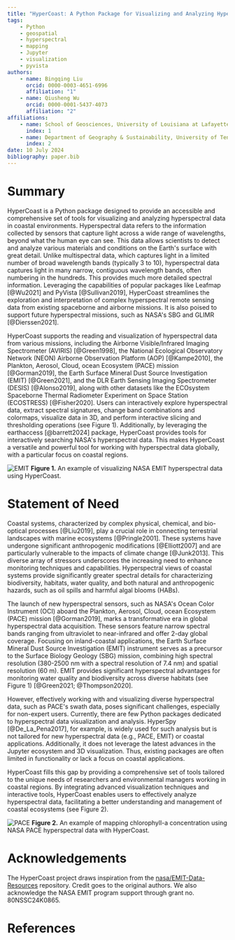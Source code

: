 ```yaml
---
title: "HyperCoast: A Python Package for Visualizing and Analyzing Hyperspectral Data in Coastal Environments"
tags:
    - Python
    - geospatial
    - hyperspectral
    - mapping
    - Jupyter
    - visualization
    - pyvista
authors:
    - name: Bingqing Liu
      orcid: 0000-0003-4651-6996
      affiliation: "1"
    - name: Qiusheng Wu
      orcid: 0000-0001-5437-4073
      affiliation: "2"
affiliations:
    - name: School of Geosciences, University of Louisiana at Lafayette, Lafayette, LA 70504, United States
      index: 1
    - name: Department of Geography & Sustainability, University of Tennessee, Knoxville, TN 37996, United States
      index: 2
date: 10 July 2024
bibliography: paper.bib
---
```


# Summary

HyperCoast is a Python package designed to provide an accessible and comprehensive set of tools for visualizing and analyzing hyperspectral data in coastal environments. Hyperspectral data refers to the information collected by sensors that capture light across a wide range of wavelengths, beyond what the human eye can see. This data allows scientists to detect and analyze various materials and conditions on the Earth's surface with great detail. Unlike multispectral data, which captures light in a limited number of broad wavelength bands (typically 3 to 10), hyperspectral data captures light in many narrow, contiguous wavelength bands, often numbering in the hundreds. This provides much more detailed spectral information. Leveraging the capabilities of popular packages like Leafmap [@Wu2021] and PyVista [@Sullivan2019], HyperCoast streamlines the exploration and interpretation of complex hyperspectral remote sensing data from existing spaceborne and airborne missions. It is also poised to support future hyperspectral missions, such as NASA's SBG and GLIMR [@Dierssen2021].

HyperCoast supports the reading and visualization of hyperspectral data from various missions, including the Airborne Visible/Infrared Imaging Spectrometer (AVIRIS) [@Green1998], the National Ecological Observatory Network (NEON) Airborne Observation Platform (AOP) [@Kampe2010], the Plankton, Aerosol, Cloud, ocean Ecosystem (PACE) mission [@Gorman2019], the Earth Surface Mineral Dust Source Investigation (EMIT) [@Green2021], and the DLR Earth Sensing Imaging Spectrometer (DESIS) [@Alonso2019], along with other datasets like the ECOsystem Spaceborne Thermal Radiometer Experiment on Space Station (ECOSTRESS) [@Fisher2020]. Users can interactively explore hyperspectral data, extract spectral signatures, change band combinations and colormaps, visualize data in 3D, and perform interactive slicing and thresholding operations (see Figure 1). Additionally, by leveraging the earthaccess [@barrett2024] package, HyperCoast provides tools for interactively searching NASA's hyperspectral data. This makes HyperCoast a versatile and powerful tool for working with hyperspectral data globally, with a particular focus on coastal regions.

![EMIT](https://assets.gishub.org/images/EMIT-demo.png)
**Figure 1.** An example of visualizing NASA EMIT hyperspectral data using HyperCoast.

# Statement of Need

Coastal systems, characterized by complex physical, chemical, and bio-optical processes [@Liu2019], play a crucial role in connecting terrestrial landscapes with marine ecosystems [@Pringle2001]. These systems have undergone significant anthropogenic modifications [@Elliott2007] and are particularly vulnerable to the impacts of climate change [@Junk2013]. This diverse array of stressors underscores the increasing need to enhance monitoring techniques and capabilities. Hyperspectral views of coastal systems provide significantly greater spectral details for characterizing biodiversity, habitats, water quality, and both natural and anthropogenic hazards, such as oil spills and harmful algal blooms (HABs).

The launch of new hyperspectral sensors, such as NASA's Ocean Color Instrument (OCI) aboard the Plankton, Aerosol, Cloud, ocean Ecosystem (PACE) mission [@Gorman2019], marks a transformative era in global hyperspectral data acquisition. These sensors feature narrow spectral bands ranging from ultraviolet to near-infrared and offer 2-day global coverage. Focusing on inland-coastal applications, the Earth Surface Mineral Dust Source Investigation (EMIT) instrument serves as a precursor to the Surface Biology Geology (SBG) mission, combining high spectral resolution (380-2500 nm with a spectral resolution of 7.4 nm) and spatial resolution (60 m). EMIT provides significant hyperspectral advantages for monitoring water quality and biodiversity across diverse habitats (see Figure 1) [@Green2021; @Thompson2020].

However, effectively working with and visualizing diverse hyperspectral data, such as PACE's swath data, poses significant challenges, especially for non-expert users. Currently, there are few Python packages dedicated to hyperspectral data visualization and analysis. HyperSpy [@De_La_Pena2017], for example, is widely used for such analysis but is not tailored for new hyperspectral data (e.g., PACE, EMIT) or coastal applications. Additionally, it does not leverage the latest advances in the Jupyter ecosystem and 3D visualization. Thus, existing packages are often limited in functionality or lack a focus on coastal applications.

HyperCoast fills this gap by providing a comprehensive set of tools tailored to the unique needs of researchers and environmental managers working in coastal regions. By integrating advanced visualization techniques and interactive tools, HyperCoast enables users to effectively analyze hyperspectral data, facilitating a better understanding and management of coastal ecosystems (see Figure 2).

![PACE](https://assets.gishub.org/images/PACE-demo.png)
**Figure 2.** An example of mapping chlorophyll-a concentration using NASA PACE hyperspectral data with HyperCoast.

# Acknowledgements

The HyperCoast project draws inspiration from the [nasa/EMIT-Data-Resources](https://github.com/nasa/EMIT-Data-Resources) repository. Credit goes to the original authors. We also acknowledge the NASA EMIT program support through grant no. 80NSSC24K0865.

# References
